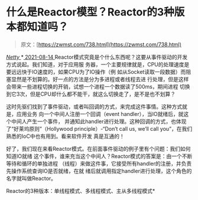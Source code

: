 <!--yml
category: 未分类
date: 0001-01-01 00:00:00
--->

# 什么是Reactor模型？Reactor的3种版本都知道吗？

> 原文：[https://zwmst.com/738.html](https://zwmst.com/738.html)

   [ *Netty* ](https://zwmst.com/netty)*[ <time datetime="2021-08-14T08:01:47+08:00"> 2021-08-14 </time> ](https://zwmst.com/738.html)  Reactor模式究竟是个什么东西呢？这要从事件驱动的开发方式说起。我们知道，对于应用服 务器，一个主要规律就是，CPU的处理速度是要远远快于IO速度的，如果CPU为了IO操作（例 如从Socket读取一段数据）而阻塞显然是不划算的。好一点的方法是分为多进程或者线程去进 行处理，但是这样会带来一些进程切换的开销，试想一个进程一个数据读了500ms，期间进程 切换到它3次，但是CPU却什么都不能干，就这么切换走了，是不是也不划算？

这时先驱们找到了事件驱动，或者叫回调的方式，来完成这件事情。这种方式就是，应用业务 向一个中间人注册一个回调（event handler），当IO就绪后，就这个中间人产生一个事件， 并通知此handler进行处理。这种回调的方式，也体现了“好莱坞原则”（Hollywood principle）-“Don’t call us, we’ll call you”，在我们熟悉的IoC中也有用到。看来软件开发 真是互通的！

好了，我们现在来看Reactor模式。在前面事件驱动的例子里有个问题：我们如何知道IO就绪 这个事件，谁来充当这个中间人？Reactor模式的答案是：由一个不断等待和循环的单独进程 （线程）来做这件事，它接受所有handler的注册，并负责先操作系统查询IO是否就绪，在就 绪后就调用指定handler进行处理，这个角色的名字就叫做Reactor。

Reactor的3种版本：单线程模式、多线程模式、主从多线程模式*